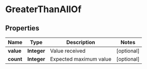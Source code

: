 

# GreaterThanAllOf

## Properties

Name | Type | Description | Notes
------------ | ------------- | ------------- | -------------
**value** | **Integer** | Value received |  [optional]
**count** | **Integer** | Expected maximum value |  [optional]




